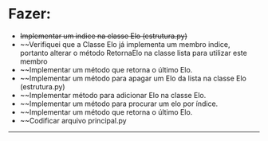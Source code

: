 # Fazer:  

* ~~Implementar um indice na classe Elo (estrutura.py)~~
* ~~Verifiquei que a Classe Elo já implementa um membro indice, portanto alterar o método RetornaElo na classe lista para utilizar
este membro
* ~~Implementar um método que retorna o último Elo.
* ~~Implementar um método para apagar um Elo da lista na classe Elo (estrutura.py)
* ~~Implementar método para adicionar Elo na classe Elo.  
* ~~Implementar um método para procurar um elo por índice.  
* ~~Implementar um método que retorna o último Elo.
* ~~Codificar arquivo principal.py  


***
